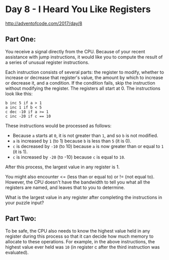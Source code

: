 # Day 8 - I Heard You Like Registers
http://adventofcode.com/2017/day/8

## Part One:
You receive a signal directly from the CPU. Because of your recent assistance with jump instructions, it would like you to compute the result of a series of unusual register instructions.

Each instruction consists of several parts: the register to modify, whether to increase or decrease that register's value, the amount by which to increase or decrease it, and a condition. If the condition fails, skip the instruction without modifying the register. The registers all start at 0. The instructions look like this:

```
b inc 5 if a > 1
a inc 1 if b < 5
c dec -10 if a >= 1
c inc -20 if c == 10
```

These instructions would be processed as follows:

* Because `a` starts at `0`, it is not greater than `1`, and so `b` is not modified.
* `a` is increased by `1` (to 1) because `b` is less than `5` (it is 0).
* `c` is decreased by `-10` (to 10) because `a` is now greater than or equal to `1` (it is 1).
* `c` is increased by `-20` (to -10) because `c` is equal to `10`.

After this process, the largest value in any register is 1.

You might also encounter <= (less than or equal to) or != (not equal to). However, the CPU doesn't have the bandwidth to tell you what all the registers are named, and leaves that to you to determine.

What is the largest value in any register after completing the instructions in your puzzle input?

## Part Two:

To be safe, the CPU also needs to know the highest value held in any register during this process so that it can decide how much memory to allocate to these operations. For example, in the above instructions, the highest value ever held was `10` (in register c after the third instruction was evaluated).